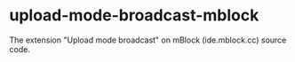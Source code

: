 # upload-mode-broadcast-mblock
The extension "Upload mode broadcast" on mBlock (ide.mblock.cc) source code.
